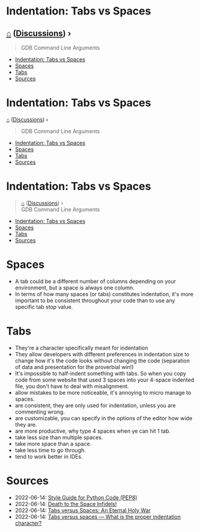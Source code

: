Indentation: Tabs vs Spaces
=============================
[⌂](../README.md) ([Discussions](../README.md#discussions)) ›  
-----------------------------
> GDB Command Line Arguments
- [Indentation: Tabs vs Spaces](#indentation-tabs-vs-spaces)
- [Spaces](#spaces)
- [Tabs](#tabs)
- [Sources](#sources)

Indentation: Tabs vs Spaces
=============================
[⌂](../README.md) ([Discussions](../README.md#discussions)) ›  
> GDB Command Line Arguments
- [Indentation: Tabs vs Spaces](#indentation-tabs-vs-spaces)
- [Spaces](#spaces)
- [Tabs](#tabs)
- [Sources](#sources)

Indentation: Tabs vs Spaces
=============================
> [⌂](../README.md) ([Discussions](../README.md#discussions)) ›  
> GDB Command Line Arguments
- [Indentation: Tabs vs Spaces](#indentation-tabs-vs-spaces)
- [Spaces](#spaces)
- [Tabs](#tabs)
- [Sources](#sources)



# Spaces
- A tab could be a different number of columns depending on your environment, but a space is always one column.
- In terms of how many spaces (or tabs) constitutes indentation, it's more important to be consistent throughout your code than to use any specific tab stop value.


# Tabs

- They're a character specifically meant for indentation
- They allow developers with different preferences in indentation size to change how it's the code looks without changing the code (separation of data and presentation for the proverbial win!)
- It's impossible to half-indent something with tabs. So when you copy code from some website that used 3 spaces into your 4-space indented file, you don't have to deal with misalignment.
- allow mistakes to be more noticeable, it's annoying to micro manage to spaces.
- are consistent, they are only used for indentation, unless you are commenting wrong.
- are customizable, you can specify in the options of the editor how wide they are.
- are more productive, why type 4 spaces when ye can hit 1 tab.
- take less size than multiple spaces.
- take more space than a space.
- take less time to go through.
- tend to work better in IDEs.

# Sources
- 2022-06-14: [Style Guide for Python Code (PEP8)](https://peps.python.org/pep-0008/#indentation)
- 2022-06-14: [Death to the Space Infidels!](https://blog.codinghorror.com/death-to-the-space-infidels/)
- 2022-06-14: [Tabs versus Spaces: An Eternal Holy War](https://www.jwz.org/doc/tabs-vs-spaces.html)
- 2022-06-14: [Tabs versus spaces — What is the proper indentation character?](https://softwareengineering.stackexchange.com/questions/57/tabs-versus-spaces-what-is-the-proper-indentation-character-for-everything-in-e)